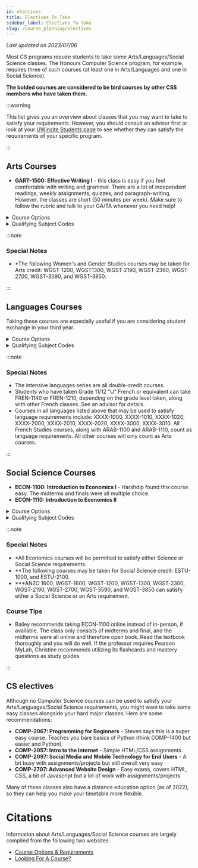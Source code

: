 ```yaml
---
id: electives
title: Electives To Take
sidebar_label: Electives To Take
slug: /course_planning/electives
---
```


_Last updated on 2023/07/06_

Most CS programs require students to take some Arts/Languages/Social Science classes. The Honours Computer Science program, for example, requires three of such courses (at least one in Arts/Languages and one in Social Science).

**The bolded courses are considered to be bird courses by other CSS members who have taken them.**

:::warning

This list gives you an overview about classes that you may want to take to satisfy your requirements. However, you should consult an advisor first or look at your [UWinsite Students page](/css-wiki/resources/guides/uwinsite_guide#academic-progress) to see whether they can satisfy the requirements of your specific program.

:::

## Arts Courses

-   **GART-1500: Effective Writing I** - this class is easy if you feel comfortable with writing and grammar. There are a lot of independent readings, weekly assignments, quizzes, and paragraph-writing. However, the classes are short (50 minutes per week). Make sure to follow the rubric and talk to your GA/TA whenever you need help!

<details>
<summary>Course Options</summary>

-   ARAB-2610: Introduction to Arabic Culture
-   ASIA-2620: Special Topics: Chinese Culture
-   DRAM-1000: Introduction to Theatre and Performance Studies
-   DRAM-1300: Theatre History
-   ENGL-1001: Composition
-   FILM-1001: Film Studies I
-   FILM-1100: Film Production I
-   FILM-1110: Film Production II
-   GART-1210: Introduction to Indigenous Issues
-   GART-2040: Health Care Ethics: Life-Span
-   GART-2090: Ethics in the Professions
-   GREK-1100: Introduction to Ancient Greek
-   GRST-1100: Introduction to Greek Civilization
-   GRST-2000: Topics in Classical Culture
-   GRST-2210: Latin Prose
-   INCS-1370: Introduction to German, Italian and Spanish Literature
-   INCS-2020: Culture & Ideas
-   INCS-2200: Language, Linguistics and Society
-   JWST-2350: To Auschwitz & Beyond
-   MACS-1500: Contemporary Visual Culture
-   PHIL-1100: Introduction to Western Philosophy
-   PHIL-1120: Philosophy and Human Nature
-   PHIL-1290: Contemporary Moral Issues
-   PHIL-1600: Reasoning Skills

</details>

<details>
<summary>Qualifying Subject Codes</summary>

Courses with these subjects in their course codes are generally permitted to satisfy Arts requirements.

-   Anthrozoology (ANZO)
-   Art History (MACS)
-   Greek and Roman Studies (GRST, GRHS, GREK)
-   Dramatic Art (DRAM)
-   English and Creative Writing (ENGL)
-   Film Studies (FILM)
-   General Courses, Faculty of Arts, Humanities and Social Sciences (GART)
-   Intercultural Studies (INCS)
-   Music-Academic Studies (MUSC)
-   Music-Performance Studies (MUSP)
-   Philosophy (PHIL)
-   Visual Arts (VSAR, CNMA)
-   Women's and Gender Studies* (WGST) 

</details>

:::note

### Special Notes

-  *The following Women's and Gender Studies courses may be taken for Arts credit: WGST-1200, WGST1300, WGST-2190, WGST-2360, WGST-2700, WGST-3590, and WGST-3850. 

:::

## Languages Courses

Taking these courses are especially useful if you are considering student exchange in your third year.

<details>
<summary>Course Options</summary>

-   GRMN 1020: Intensive German for Beginners
-   GRMN 2020: Intensive Intermediate German
-   ITLN 1020: Intensive Italian for Beginners
-   ITLN 2020: Intensive Intermediate Italian
-   LATN 1200: Introductory Latin I
-   SPAN 1020: Intensive Spanish for Beginners
-   SPAN 2020: Intensive Intermediate Spanish

</details>

<details>
<summary>Qualifying Subject Codes</summary>

Courses with these subjects in their course codes are generally permitted to satisfy Languages requirements.

-   Arabic (ARAB)
-   French (FREN)
-   German (GRMN)
-   Ancient Greek (GREK)
-   Italian (ITLN)
-   Latin (LATN)
-   Spanish (SPAN)
-   Hebrew (JWST)

</details>

:::note

### Special Notes

-   The intensive languages series are all double-credit courses.
-   Students who have taken Grade 11/12 "U" French or equivalent can take FREN-1140 or FREN-1210, depending on the grade level taken, along with other French classes. See an advisor for details.
-   Courses in all languages listed above that may be used to satisfy language requirements include: XXXX-1000, XXXX-1010, XXXX-1020, XXXX-2000, XXXX-2010, XXXX-2020, XXXX-3000, XXXX-3010. All French Studies courses, along with ARAB-1100 and ARAB-1110, count as language requirements. All other courses will only count as Arts courses.

:::

## Social Science Courses

-   **ECON-1100: Introduction to Economics I** - Harshdip found this course easy. The midterms and finals were all multiple choice.
-   **ECON-1110: Introduction to Economics II**

<details>
  <summary>Course Options</summary>

-   CMAF-1010: Introduction to Media and Society
-   HIST-1030: Past to Present: Understanding History
-   HIST-1130: Europe Encounters the World: Facing Islam, 8th-15th Century
-   HIST-1230: The World in the 20th Century 1914-1945
-   HIST-2430: Canada from Early European Contacts to the Origins of Confederation, 1600-1867
-   HIST-2460: Aboriginal Peoples in Canadian History: Beginning to Mid-Nineteenth Century
-   POLS-1000: Introduction to Canadian Government and Politics
-   POLS-1300: Comparative Politics in a Changing World
-   POLS-1600: Introduction to International Relations
-   POLS-2120: Environmental Policy and Politics
-   POLS-2300: Space, Place, and Scale: Foundations of Human Geography
-   PSYC-1070: Positive Psychology
-   PSYC-1150: Introduction to Psychology as a Behavioural Science
-   PSYC-1160: Introduction to Psychology as a Social Science
-   SACR-1100: Foundations of Social Life
-   SACR-1110: Introduction to Family and Social Relations
-   SJST/DISB-1000: Social Justice in Action
-   SJST-1400: Queer Activism (also offered as WGST 1400)
-   SOSC-1210: Introduction to Indigenous Issues
-   SWRK-1170: Meeting Human Needs through Social Welfare
-   WGST-1000: Women in Canadian Society
-   WORK-1000: Labour and Social Movements in Canadian Society

</details>

<details>
<summary>Qualifying Subject Codes</summary>

Courses with these subjects in their course codes are generally permitted to satisfy Social Science requirements.

- Anthropology (SACR)
- Anthrozoology (ANZO)
- Communication, Media and Film (CMAF, CNMA)
- Diaspora Studies (DIAS)
- Disability Studies (DISB)
- Economics (ECON)*
- General Courses, Faculty of Arts, Humanities and Social Sciences (SOSC)**
- Human Geography (HUGR)
- History (HIST)
- Interdisciplinary Arts and Science courses (ARSC)
- Labour Studies (WORK)
- Political Science (POLS)
- Psychology (PSYC)
- Social Justice (SJST)
- Social Work (SWRK)
- Sociology (SACR)
- Women's and Gender Studies (WGST)***
- Work and Employment Issues (WORK) 

</details>

:::note

### Special Notes
-   *All Economics courses will be permitted to satisfy either Science or Social Science requirements.
-   **The following courses may be taken for Social Science credit: ESTU-1000, and ESTU-2100. 
-   ***ANZO 1600, WGST-1600, WGST-1200, WGST-1300, WGST-2300, WGST-2190, WGST-2700, WGST-3590, and WGST-3850 can satisfy either a Social Science or an Arts requirement.

### Course Tips

-   Bailey recommends taking ECON-1100 online instead of in-person, if available. The class only consists of midterms and final, and the midterms were all online and therefore open book. Read the textbook thoroughly and you will do well. If the professor requires Pearson MyLab, Christine recommends utilizing its flashcards and mastery questions as study guides.

:::

## CS electives

Although no Computer Science courses can be used to satisfy your Arts/Languages/Social Science requirements, you might want to take some easy classes alongside your hard major classes. Here are some recommendations:

-   **COMP-2067: Programming for Beginners** - Steven says this is a super easy course. Teaches you bare basics of Python (think COMP-1400 but easier and Python).
-   **COMP-2057: Intro to the Internet** - Simple HTML/CSS assignments.
-   **COMP-2097: Social Media and Mobile Technology for End Users** - A bit busy with assignments/projects but still overall very easy
-   **COMP-2707: Advanced Website Design** - Easy exams, covers HTML, CSS, a bit of Javascript but a lot of work with assignments/projects

Many of these classes also have a distance education option (as of 2022), so they can help you make your timetable more flexible.

# Citations

Information about Arts/Languages/Social Science courses are largely compiled from the following two websites:

-   [Course Options & Requirements](https://future.uwindsor.ca/course-options-requirements)
-   [Looking For A Course?](https://future.uwindsor.ca/looking-for-a-course?elqTrackId=f969161247d04d85b6d44d38be9809c9&elq=00000000000000000000000000000000&elqaid=596&elqat=2&elqCampaignId=)
